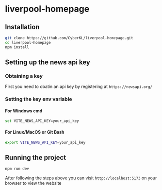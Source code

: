 # liverpool-homepage


## Installation

```bash
git clone https://github.com/CyberKL/liverpool-homepage.git
cd liverpool-homepage
npm install
```

## Setting up the news api key

### Obtaining a key
First you need to obatin an api key by registering at `https://newsapi.org/`


### Setting the key env variable

#### For Windows cmd
``` bash
set VITE_NEWS_API_KEY=your_api_key
```

#### For Linux/MacOS or Git Bash
``` bash
export VITE_NEWS_API_KEY=your_api_key
```

## Running the project

```bash
npm run dev
```

After following the steps above you can visit `http://localhost:5173` on your browser to view the website